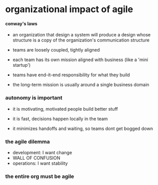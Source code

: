 # organizational impact of agile

#### conway's laws

- an organization that design a system will produce a design whose structure is
  a copy of the organization's communication structure




- teams are loosely coupled, tightly aligned

- each team has its own mission aligned with business (like a 'mini startup')

- teams have end-it-end responsibility for what they build

- the long-term mission is usually around a single business domain

### autonomy is important

- it is motivating, motivated people build better stuff

- it is fast, decisions happen locally in the team

- it minimizes handoffs and waiting, so teams dont get bogged down

### the agile dilemma

- development: I want change
- WALL OF CONFUSION
- operations: I want stability

### the entire org must be agile

